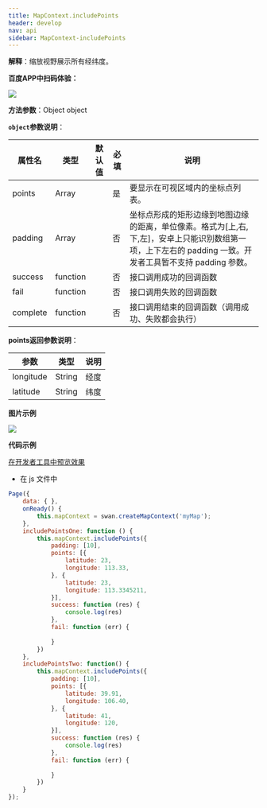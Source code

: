 ```yaml
---
title: MapContext.includePoints
header: develop
nav: api
sidebar: MapContext-includePoints
---
```



**解释**：缩放视野展示所有经纬度。

**百度APP中扫码体验：**

<img src="https://b.bdstatic.com/miniapp/assets/images/doc_demo/fragment_MapContextIncludePoints.png"  class="demo-qrcode-image" />

**方法参数**：Object object


**`object`参数说明**：

|属性名 |类型  |默认值 |必填|说明|
|---- | ---- | ---- |---- |---|
|points  |Array  |   |是  |要显示在可视区域内的坐标点列表。|
|padding  |Array  |    |否 |坐标点形成的矩形边缘到地图边缘的距离，单位像素。格式为[上,右,下,左]，安卓上只能识别数组第一项，上下左右的 padding 一致。开发者工具暂不支持 padding 参数。|
|success|	function|	|		否|接口调用成功的回调函数|
|fail	|function	|	|否|	接口调用失败的回调函数|
|complete|	function|		|否|	接口调用结束的回调函数（调用成功、失败都会执行）|


**points返回参数说明**：

|参数 | 类型 |说明|
|---- | ---- | ---- |
|longitude|String|经度|
|latitude|String|纬度|


**图片示例**

<div class="m-doc-custom-examples">
    <div class="m-doc-custom-examples-correct">
        <img src="https://b.bdstatic.com/miniapp/images/includePoints.gif">
    </div>
    <div class="m-doc-custom-examples-correct">
        <img src=" ">
    </div>
    <div class="m-doc-custom-examples-correct">
        <img src=" ">
    </div>     
</div>

**代码示例**

<a href="swanide://fragment/d920818b854d716aa8787795cfd47b561573554788777" title="在开发者工具中预览效果" target="_self">在开发者工具中预览效果</a>

* 在 js 文件中

```js
Page({
    data: { },
    onReady() {
        this.mapContext = swan.createMapContext('myMap');
    },
    includePointsOne: function () {
        this.mapContext.includePoints({
            padding: [10],
            points: [{
                latitude: 23,
                longitude: 113.33,
            }, {
                latitude: 23,
                longitude: 113.3345211,
            }],
            success: function (res) {
                console.log(res)
            },
            fail: function (err) {
                    
            }
        })  
    },
    includePointsTwo: function() {
        this.mapContext.includePoints({
            padding: [10],
            points: [{
                latitude: 39.91,
                longitude: 106.40,
            }, {
                latitude: 41,
                longitude: 120,
            }],
            success: function (res) {
                console.log(res)
            },
            fail: function (err) {
                    
            }
        })
    }
});

```